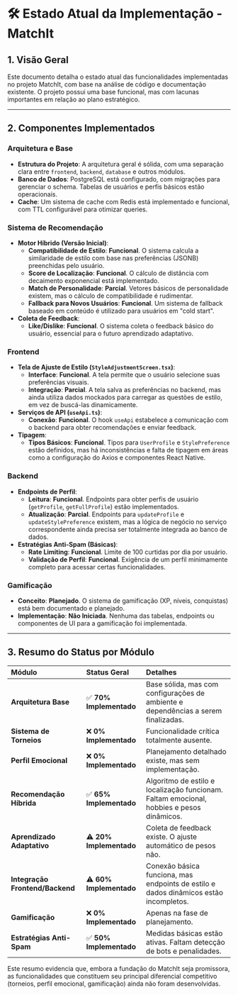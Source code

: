 # 🛠️ Estado Atual da Implementação - MatchIt

## 1. Visão Geral

Este documento detalha o estado atual das funcionalidades implementadas no projeto MatchIt, com base na análise de código e documentação existente. O projeto possui uma base funcional, mas com lacunas importantes em relação ao plano estratégico.

---

## 2. Componentes Implementados

### Arquitetura e Base
- **Estrutura do Projeto**: A arquitetura geral é sólida, com uma separação clara entre `frontend`, `backend`, `database` e outros módulos.
- **Banco de Dados**: PostgreSQL está configurado, com migrações para gerenciar o schema. Tabelas de usuários e perfis básicos estão operacionais.
- **Cache**: Um sistema de cache com Redis está implementado e funcional, com TTL configurável para otimizar queries.

### Sistema de Recomendação
- **Motor Híbrido (Versão Inicial)**:
    - **Compatibilidade de Estilo**: **Funcional**. O sistema calcula a similaridade de estilo com base nas preferências (JSONB) preenchidas pelo usuário.
    - **Score de Localização**: **Funcional**. O cálculo de distância com decaimento exponencial está implementado.
    - **Match de Personalidade**: **Parcial**. Vetores básicos de personalidade existem, mas o cálculo de compatibilidade é rudimentar.
    - **Fallback para Novos Usuários**: **Funcional**. Um sistema de fallback baseado em conteúdo é utilizado para usuários em "cold start".
- **Coleta de Feedback**:
    - **Like/Dislike**: **Funcional**. O sistema coleta o feedback básico do usuário, essencial para o futuro aprendizado adaptativo.

### Frontend
- **Tela de Ajuste de Estilo (`StyleAdjustmentScreen.tsx`)**:
    - **Interface**: **Funcional**. A tela permite que o usuário selecione suas preferências visuais.
    - **Integração**: **Parcial**. A tela salva as preferências no backend, mas ainda utiliza dados mockados para carregar as questões de estilo, em vez de buscá-las dinamicamente.
- **Serviços de API (`useApi.ts`)**:
    - **Conexão**: **Funcional**. O hook `useApi` estabelece a comunicação com o backend para obter recomendações e enviar feedback.
- **Tipagem**:
    - **Tipos Básicos**: **Funcional**. Tipos para `UserProfile` e `StylePreference` estão definidos, mas há inconsistências e falta de tipagem em áreas como a configuração do Axios e componentes React Native.

### Backend
- **Endpoints de Perfil**:
    - **Leitura**: **Funcional**. Endpoints para obter perfis de usuário (`getProfile`, `getFullProfile`) estão implementados.
    - **Atualização**: **Parcial**. Endpoints para `updateProfile` e `updateStylePreference` existem, mas a lógica de negócio no serviço correspondente ainda precisa ser totalmente integrada ao banco de dados.
- **Estratégias Anti-Spam (Básicas)**:
    - **Rate Limiting**: **Funcional**. Limite de 100 curtidas por dia por usuário.
    - **Validação de Perfil**: **Funcional**. Exigência de um perfil minimamente completo para acessar certas funcionalidades.

### Gamificação
- **Conceito**: **Planejado**. O sistema de gamificação (XP, níveis, conquistas) está bem documentado e planejado.
- **Implementação**: **Não Iniciada**. Nenhuma das tabelas, endpoints ou componentes de UI para a gamificação foi implementada.

---

## 3. Resumo do Status por Módulo

| Módulo | Status Geral | Detalhes |
| :--- | :--- | :--- |
| **Arquitetura Base** | ✅ **70% Implementado** | Base sólida, mas com configurações de ambiente e dependências a serem finalizadas. |
| **Sistema de Torneios** | ❌ **0% Implementado** | Funcionalidade crítica totalmente ausente. |
| **Perfil Emocional** | ❌ **0% Implementado** | Planejamento detalhado existe, mas sem implementação. |
| **Recomendação Híbrida** | ✅ **65% Implementado** | Algoritmo de estilo e localização funcionam. Faltam emocional, hobbies e pesos dinâmicos. |
| **Aprendizado Adaptativo** | ⚠️ **20% Implementado** | Coleta de feedback existe. O ajuste automático de pesos não. |
| **Integração Frontend/Backend** | ⚠️ **60% Implementado** | Conexão básica funciona, mas endpoints de estilo e dados dinâmicos estão incompletos. |
| **Gamificação** | ❌ **0% Implementado** | Apenas na fase de planejamento. |
| **Estratégias Anti-Spam** | ✅ **50% Implementado** | Medidas básicas estão ativas. Faltam detecção de bots e penalidades. |

Este resumo evidencia que, embora a fundação do MatchIt seja promissora, as funcionalidades que constituem seu principal diferencial competitivo (torneios, perfil emocional, gamificação) ainda não foram desenvolvidas.
